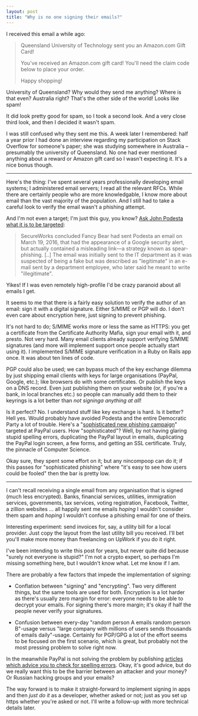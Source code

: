 ```yaml
---
layout: post
title: "Why is no one signing their emails?"
---
```


I received this email a while ago:

> Queensland University of Technology sent you an Amazon.com Gift Card!
>
> You've received an Amazon.com gift card! You'll need the claim code below to
> place your order.
>
> Happy shopping!

University of Queensland? Why would they send me anything? Where is that even?
Australia right? That's the other side of the world! Looks like spam!

It did look pretty good for spam, so I took a second look. And a very close
third look, and then I decided it wasn't spam.

I was still confused why they sent me this. A week later I remembered: half a
year prior I had done an interview regarding my participation on Stack Overflow
for someone's paper; she was studying somewhere in Australia – presumably the
university of Queensland. No one had ever mentioned anything about a reward or
Amazon gift card so I wasn't expecting it. It's a nice bonus though.

---

Here's the thing: I've spent several years professionally developing email
systems; I administered email servers; I read all the relevant RFCs. While there
are certainly people who are more knowledgable, I know more about email than the
vast majority of the population. And I still had to take a careful look to
verify the email wasn't a phishing attempt.

And I'm not even a target; I'm just this guy, you know? [Ask John Podesta what
it is to be targeted](https://en.wikipedia.org/wiki/Podesta_emails#Data_theft):

> SecureWorks concluded Fancy Bear had sent Podesta an email on March 19, 2016,
> that had the appearance of a Google security alert, but actually contained a
> misleading link—a strategy known as spear-phishing. [..]
> The email was initially sent to the IT department as it was suspected of being
> a fake but was described as "legitimate" in an e-mail sent by a department
> employee, who later said he meant to write "illegitimate".

Yikes! If I was even remotely high-profile I'd be crazy paranoid about all
emails I get.

It seems to me that there is a fairly easy solution to verify the author of an
email: sign it with a digital signature. Either S/MIME or PGP will do. I don't
even care about encryption here, just signing to prevent phishing.

It's not hard to do; S/MIME works more or less the same as HTTPS: you get a
certificate from the Certificate Authority Mafia, sign your email with it, and
presto. Not very hard. Many email clients already support verifying S/MIME
signatures (and more will implement support once people actually start using
it). I implemented S/MIME signature verification in a Ruby on Rails app once. It
was about ten lines of code.

PGP could also be used; we can bypass much of the key exchange dilemma by just
shipping email clients with keys for large organisations (PayPal, Google, etc.);
like browsers do with some certificates. Or publish the keys on a DNS record.
Even just publishing them on your website (or, if you're a bank, in local
branches etc.) so people can manually add them to their keyrings is a lot better
than *not signinga anything at all*!

Is it perfect? No. I understand stuff like key exchange is hard. Is it better?
Hell yes. Would probably have avoided Podesta and the entire Democratic Party a
lot of trouble.
Here's a "[sophisticated new phishing
campaign](https://www.eset.com/us/about/newsroom/corporate-blog/paypal-users-targeted-in-sophisticated-new-phishing-campaign/)"
targeted at PayPal users. How "sophisticated"? Well, by not having glaring
stupid spelling errors, duplicating the PayPal layout in emails, duplicating the
PayPal login screen, a few forms, and getting an SSL certificate. Truly, the
pinnacle of Computer Science.

Okay sure, they spent some effort on it; but any nincompoop can do it; if this
passes for "sophisticated phishing" where "it's easy to see how users could be
fooled" then the bar is pretty low.

---

I can't recall receiving a single email from any organisation that is signed
(much less encrypted). Banks, financial services, utilities, immigration
services, governments, tax services, voting registration, Facebook, Twitter, a
zillion websites ... all happily sent me emails *hoping* I wouldn't consider
them spam and *hoping* I wouldn't confuse a phishing email for one of theirs.

Interesting experiment: send invoices for, say, a utility bill for a local
provider. Just copy the layout from the last utility bill you received. I'll bet
you'll make more money than freelancing on UpWork if you do it right.

I've been intending to write this post for years, but never quite did because
"surely not everyone is stupid?" I'm not a crypto expert, so perhaps I'm missing
something here, but I wouldn't know what. Let me know if I am.

There are probably a few factors that impede the implementation of signing:

- Conflation between "signing" and "encrypting". Two very different things, but
  the same tools are used for both. Encryption is a lot harder as there's
  usually zero margin for error: everyone needs to be able to decrypt your
  emails. For signing there's more margin; it's okay if half the people never
  verify your signatures.

- Confusion between every-day "random person A emails random person B"-usage
  versus "large company with millions of users sends thousands of emails
  daily"-usage. Certainly for PGP/GPG a lot of the effort seems to be focused on
  the first scenario, which is great, but probably not the most pressing problem
  to solve right now.

In the meanwhile PayPal is not solving the problem by publishing [articles which
advice you to check for spelling
errors](https://www.paypal.com/cs/smarthelp/article/how-to-spot-fake,-spoof,-or-phishing-emails-faq2340).
Okay, it's good advice, but do we really want this to be the barrier between an
attacker and your money? Or Russian hacking groups and your emails?

The way forward is to make it straight-forward to implement signing in apps and
then *just do it* as a developer, whether asked or not; just as you set up https
whether you're asked or not. I'll write a follow-up with more technical details
later.
